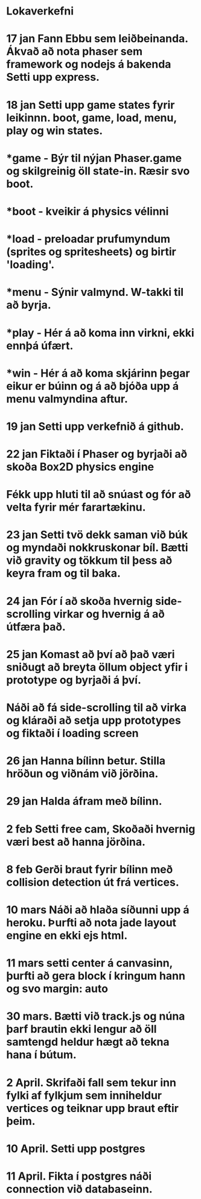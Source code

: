 # Lokaverkefni

# 17 jan Fann Ebbu sem leiðbeinanda. Ákvað að nota phaser sem framework og nodejs á bakenda Setti upp express.

# 18 jan  Setti upp game states fyrir leikinnn. boot, game, load, menu, play og win states.
# 		*game - Býr til nýjan Phaser.game og skilgreinig öll state-in. Ræsir svo boot.
# 		*boot - kveikir á physics vélinni
#		*load - preloadar prufumyndum (sprites og spritesheets) og birtir 'loading'.
#   	*menu - Sýnir valmynd. W-takki til að byrja.
#   	*play - Hér á að koma inn virkni, ekki ennþá úfært.
#   	*win - Hér á að koma skjárinn þegar eikur er búinn og á að bjóða upp á menu valmyndina aftur.

# 19 jan Setti upp verkefnið á github.

# 22 jan Fiktaði í Phaser og byrjaði að skoða Box2D physics engine
#        Fékk upp hluti til að snúast og fór að velta fyrir mér farartækinu.

# 23 jan Setti tvö dekk saman við búk og myndaði nokkruskonar bíl. Bætti við gravity og tökkum til þess að keyra fram og til baka.

# 24 jan Fór í að skoða hvernig side-scrolling virkar og hvernig á að útfæra það.

# 25 jan Komast að því að það væri sniðugt að breyta öllum object yfir i prototype og byrjaði á því.
#        Náði að fá side-scrolling til að virka og kláraði að setja upp prototypes og fiktaði í loading screen

# 26 jan Hanna bílinn betur. Stilla hröðun og viðnám við jörðina.

# 29 jan Halda áfram með bílinn.

# 2 feb Setti free cam, Skoðaði hvernig væri best að hanna jörðina.

# 8 feb Gerði braut fyrir bílinn með collision detection út frá vertices.

# 10 mars Náði að hlaða síðunni upp á heroku. Þurfti að nota jade layout engine en ekki ejs html.

# 11 mars setti center á canvasinn, þurfti að gera block í kringum hann og svo margin: auto

# 30 mars. Bætti við track.js og núna þarf brautin ekki lengur að öll samtengd heldur hægt að tekna hana í bútum.

# 2 April. Skrifaði fall sem tekur inn fylki af fylkjum sem inniheldur vertices og teiknar upp braut eftir þeim.

# 10 April. Setti upp postgres

# 11 April. Fikta í postgres náði connection við databaseinn.

